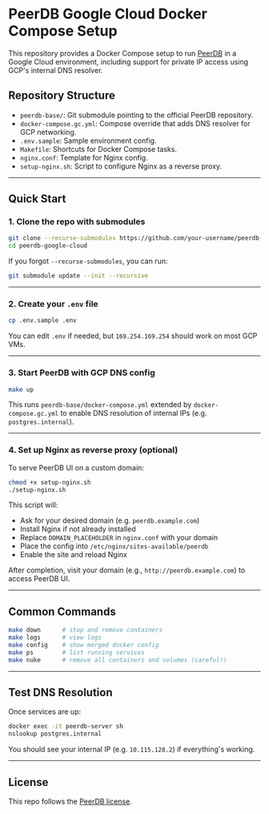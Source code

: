 # PeerDB Google Cloud Docker Compose Setup

This repository provides a Docker Compose setup to run [PeerDB](https://github.com/PeerDB-io/peerdb) in a Google Cloud environment, including support for private IP access using GCP's internal DNS resolver.

## Repository Structure

- `peerdb-base/`: Git submodule pointing to the official PeerDB repository.
- `docker-compose.gc.yml`: Compose override that adds DNS resolver for GCP networking.
- `.env.sample`: Sample environment config.
- `Makefile`: Shortcuts for Docker Compose tasks.
- `nginx.conf`: Template for Nginx config.
- `setup-nginx.sh`: Script to configure Nginx as a reverse proxy.

---

## Quick Start

### 1. Clone the repo with submodules

```bash
git clone --recurse-submodules https://github.com/your-username/peerdb-google-cloud.git
cd peerdb-google-cloud
```

If you forgot `--recurse-submodules`, you can run:

```bash
git submodule update --init --recursive
```

---

### 2. Create your `.env` file

```bash
cp .env.sample .env
```

You can edit `.env` if needed, but `169.254.169.254` should work on most GCP VMs.

---

### 3. Start PeerDB with GCP DNS config

```bash
make up
```

This runs `peerdb-base/docker-compose.yml` extended by `docker-compose.gc.yml` to enable DNS resolution of internal IPs (e.g. `postgres.internal`).

---

### 4. Set up Nginx as reverse proxy (optional)

To serve PeerDB UI on a custom domain:

```bash
chmod +x setup-nginx.sh
./setup-nginx.sh
```

This script will:

- Ask for your desired domain (e.g. `peerdb.example.com`)
- Install Nginx if not already installed
- Replace `DOMAIN_PLACEHOLDER` in `nginx.conf` with your domain
- Place the config into `/etc/nginx/sites-available/peerdb`
- Enable the site and reload Nginx

After completion, visit your domain (e.g., `http://peerdb.example.com`) to access PeerDB UI.

---

## Common Commands

```bash
make down      # stop and remove containers
make logs      # view logs
make config    # show merged docker config
make ps        # list running services
make nuke      # remove all containers and volumes (careful!)
```

---

## Test DNS Resolution

Once services are up:

```bash
docker exec -it peerdb-server sh
nslookup postgres.internal
```

You should see your internal IP (e.g. `10.115.128.2`) if everything's working.

---

## License

This repo follows the [PeerDB license](https://github.com/PeerDB-io/peerdb/blob/main/LICENSE).
